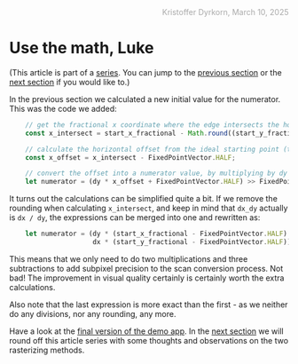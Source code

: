 <div style="text-align:right; color:#aaa">Kristoffer Dyrkorn, March 10, 2025</div>

# Use the math, Luke

(This article is part of a [series](./#sections). You can jump to the [previous section](4) or the [next section](6) if you would like to.)

In the previous section we calculated a new initial value for the numerator. This was the code we added:

```JavaScript
    // get the fractional x coordinate where the edge intersects the horizontal line through the pixel center
    const x_intersect = start_x_fractional - Math.round((start_y_fractional - FixedPointVector.HALF) * dx_dy);

    // calculate the horizontal offset from the ideal starting point (the pixel center)
    const x_offset = x_intersect - FixedPointVector.HALF;

    // convert the offset into a numerator value, by multiplying by dy and rounding off
    let numerator = (dy * x_offset + FixedPointVector.HALF) >> FixedPointVector.SHIFT;
```

It turns out the calculations can be simplified quite a bit. If we remove the rounding when calculating `x_intersect`, and keep in mind that `dx_dy` actually is `dx / dy`, the expressions can be merged into one and rewritten as:

```JavaScript
    let numerator = (dy * (start_x_fractional - FixedPointVector.HALF) -
                     dx * (start_y_fractional - FixedPointVector.HALF)) >> FixedPointVector.SHIFT;
```

This means that we only need to do two multiplications and three subtractions to add subpixel precision to the scan conversion process. Not bad! The improvement in visual quality certainly is certainly worth the extra calculations.

Also note that the last expression is more exact than the first - as we neither do any divisions, nor any rounding, any more.

Have a look at the [final version of the demo app](5/). In the [next section](6) we will round off this article series with some thoughts and observations on the two rasterizing methods.

